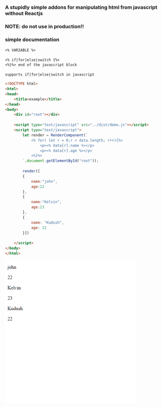 ### A stupidly simple addons for manipulating html from javascript without Reactjs
### NOTE: do not use in production!!

### simple documentation
```
<% VARIABLE %>

<% if|for|else|switch {%>
<%}%> end of the javascript block

supports if|for|else|switch in javascript
```

```html
<!DOCTYPE html>
<html>
<head>
	<title>example</title>
</head>
<body>
	<div id="root"></div>

	<script type="text/javascript" src="../dist/demo.js"></script>
	<script type="text/javascript">
		let render = RenderComponent(`
			<% for( let r = 0;r < data.length; r++){%>
				<p><% data[r].name %></p>
				<p><% data[r].age %></p>
			<%}%>
		`,document.getElementById("root"));

		render([
		{
			name:"john",
			age:22
		},
		{
			name:"Kelvin",
			age:23
		},
		{
			name: "Kudush",
			age: 22
		}])

	</script>
</body>
</html>
```

![Alt text](examples/output.png?raw=true "Example Output")
